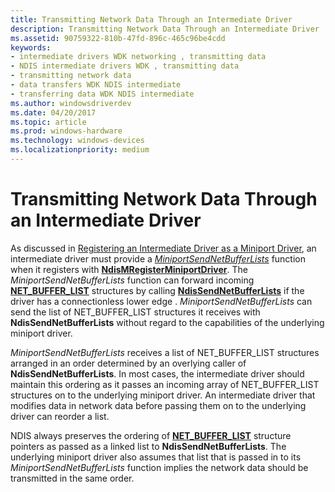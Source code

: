 ```yaml
---
title: Transmitting Network Data Through an Intermediate Driver
description: Transmitting Network Data Through an Intermediate Driver
ms.assetid: 90759322-810b-47fd-896c-465c96be4cdd
keywords:
- intermediate drivers WDK networking , transmitting data
- NDIS intermediate drivers WDK , transmitting data
- transmitting network data
- data transfers WDK NDIS intermediate
- transferring data WDK NDIS intermediate
ms.author: windowsdriverdev
ms.date: 04/20/2017
ms.topic: article
ms.prod: windows-hardware
ms.technology: windows-devices
ms.localizationpriority: medium
---
```


# Transmitting Network Data Through an Intermediate Driver





As discussed in [Registering an Intermediate Driver as a Miniport Driver](registering-an-intermediate-driver-as-a-miniport-driver.md), an intermediate driver must provide a [*MiniportSendNetBufferLists*](https://msdn.microsoft.com/library/windows/hardware/ff559440) function when it registers with [**NdisMRegisterMiniportDriver**](https://msdn.microsoft.com/library/windows/hardware/ff563654). The *MiniportSendNetBufferLists* function can forward incoming [**NET\_BUFFER\_LIST**](https://msdn.microsoft.com/library/windows/hardware/ff568388) structures by calling [**NdisSendNetBufferLists**](https://msdn.microsoft.com/library/windows/hardware/ff564535) if the driver has a connectionless lower edge . *MiniportSendNetBufferLists* can send the list of NET\_BUFFER\_LIST structures it receives with **NdisSendNetBufferLists** without regard to the capabilities of the underlying miniport driver.

*MiniportSendNetBufferLists* receives a list of NET\_BUFFER\_LIST structures arranged in an order determined by an overlying caller of **NdisSendNetBufferLists**. In most cases, the intermediate driver should maintain this ordering as it passes an incoming array of NET\_BUFFER\_LIST structures on to the underlying miniport driver. An intermediate driver that modifies data in network data before passing them on to the underlying driver can reorder a list.

NDIS always preserves the ordering of [**NET\_BUFFER\_LIST**](https://msdn.microsoft.com/library/windows/hardware/ff568388) structure pointers as passed as a linked list to **NdisSendNetBufferLists**. The underlying miniport driver also assumes that list that is passed in to its *MiniportSendNetBufferLists* function implies the network data should be transmitted in the same order.

 

 





